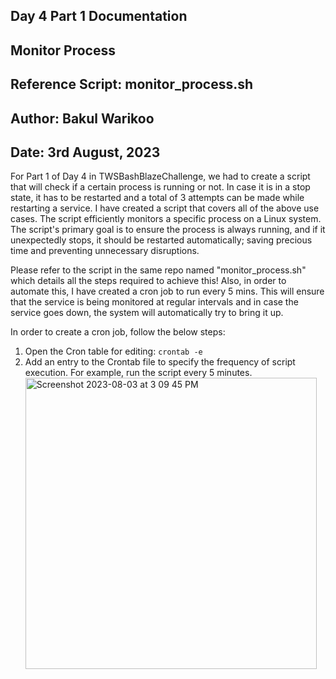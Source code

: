 ## Day 4 Part 1 Documentation ##
## Monitor Process ##
## Reference Script: monitor_process.sh ##
## Author: Bakul Warikoo ##
## Date: 3rd August, 2023 ##

For Part 1 of Day 4 in TWSBashBlazeChallenge, we had to create a script that will check if a certain process is running or not. In case it is in a stop state, it has to be restarted and a total of 3 attempts can be made while restarting a service. I have created a script that covers all of the above use cases.
The script efficiently monitors a specific process on a Linux system. The script's primary goal is to ensure the process is always running, and if it unexpectedly stops, it should be restarted automatically; saving precious time and preventing unnecessary disruptions.

Please refer to the script in the same repo named "monitor_process.sh" which details all the steps required to achieve this! Also, in order to automate this, I have created a cron job to run every 5 mins. This will ensure that the service is being monitored at regular intervals and in case the service goes down, the system will automatically try to bring it up. 

In order to create a cron job, follow the below steps:

1. Open the Cron table for editing: ```crontab -e```
2. Add an entry to the Crontab file to specify the frequency of script execution. For example, run the script every 5 minutes.
   <img width="466" alt="Screenshot 2023-08-03 at 3 09 45 PM" src="https://github.com/bwarikoo/BashBlaze-7-Days-of-Bash-Scripting-Challenge/assets/32089999/e4e7814c-9074-4137-8d48-2d9dc08c859f">
